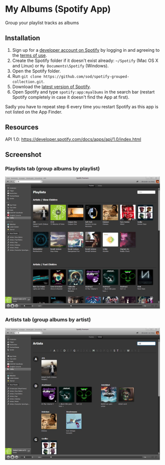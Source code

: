 # My Albums (Spotify App)

Group your playlist tracks as albums

## Installation

 1. Sign up for a [developer account on Spotify](https://developer.spotify.com/technologies/apps/#developer) by logging in and agreeing to the [terms of use](https://developer.spotify.com/technologies/apps/terms-of-use/).
 2. Create the Spotify folder if it doesn't exist already: `~/Spotify` (Mac OS X and Linux) or `My Documents\Spotify` (Windows).
 3. Open the Spotify folder.
 4. Run `git clone https://github.com/sod/spotify-grouped-collection.git`.
 5. Download the [latest version of Spotify](http://spotify.com/download).
 6. Open Spotify and type `spotify:app:myalbums` in the search bar (restart Spotify completely in case it doesn't find the App at first).

Sadly you have to repeat step 6 every time you restart Spotify as this app is not listed on the App Finder.

## Resources

API 1.0: https://developer.spotify.com/docs/apps/api/1.0/index.html

## Screenshot

### Playlists tab (group albums by playlist)

![Screenshot](doc/screenshot-playlists.png)

### Artists tab (group albums by artist)

![Screenshot](doc/screenshot-artists.png)
